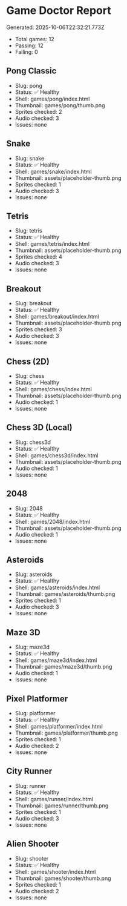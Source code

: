 # Game Doctor Report

Generated: 2025-10-06T22:32:21.773Z

- Total games: 12
- Passing: 12
- Failing: 0

## Pong Classic

- Slug: pong
- Status: ✅ Healthy
- Shell: games/pong/index.html
- Thumbnail: games/pong/thumb.png
- Sprites checked: 2
- Audio checked: 3
- Issues: none

## Snake

- Slug: snake
- Status: ✅ Healthy
- Shell: games/snake/index.html
- Thumbnail: assets/placeholder-thumb.png
- Sprites checked: 1
- Audio checked: 3
- Issues: none

## Tetris

- Slug: tetris
- Status: ✅ Healthy
- Shell: games/tetris/index.html
- Thumbnail: assets/placeholder-thumb.png
- Sprites checked: 4
- Audio checked: 3
- Issues: none

## Breakout

- Slug: breakout
- Status: ✅ Healthy
- Shell: games/breakout/index.html
- Thumbnail: assets/placeholder-thumb.png
- Sprites checked: 3
- Audio checked: 3
- Issues: none

## Chess (2D)

- Slug: chess
- Status: ✅ Healthy
- Shell: games/chess/index.html
- Thumbnail: assets/placeholder-thumb.png
- Audio checked: 1
- Issues: none

## Chess 3D (Local)

- Slug: chess3d
- Status: ✅ Healthy
- Shell: games/chess3d/index.html
- Thumbnail: assets/placeholder-thumb.png
- Audio checked: 1
- Issues: none

## 2048

- Slug: 2048
- Status: ✅ Healthy
- Shell: games/2048/index.html
- Thumbnail: assets/placeholder-thumb.png
- Audio checked: 1
- Issues: none

## Asteroids

- Slug: asteroids
- Status: ✅ Healthy
- Shell: games/asteroids/index.html
- Thumbnail: games/asteroids/thumb.png
- Sprites checked: 1
- Audio checked: 3
- Issues: none

## Maze 3D

- Slug: maze3d
- Status: ✅ Healthy
- Shell: games/maze3d/index.html
- Thumbnail: games/maze3d/thumb.png
- Audio checked: 1
- Issues: none

## Pixel Platformer

- Slug: platformer
- Status: ✅ Healthy
- Shell: games/platformer/index.html
- Thumbnail: games/platformer/thumb.png
- Sprites checked: 1
- Audio checked: 2
- Issues: none

## City Runner

- Slug: runner
- Status: ✅ Healthy
- Shell: games/runner/index.html
- Thumbnail: games/runner/thumb.png
- Sprites checked: 1
- Audio checked: 3
- Issues: none

## Alien Shooter

- Slug: shooter
- Status: ✅ Healthy
- Shell: games/shooter/index.html
- Thumbnail: games/shooter/thumb.png
- Sprites checked: 1
- Audio checked: 2
- Issues: none

